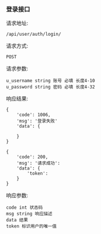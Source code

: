 ### 登录接口

请求地址:

    /api/user/auth/login/
    
请求方式:

    POST
    
请求参数:

    u_username string 账号 必填 长度4-10
    u_password string 密码 必填 长度4-32
    
响应结果:
    
    {
        'code': 1006,
        'msg': '登录失败'
        'data': {
        
        }
    }
    
    {
        'code': 200,
        'msg': '请求成功':
        'data': {
            'token': 
        }
    }
    
响应参数:

    code int 状态码
    msg string 响应描述
    data 结果 
    token 标识用户的唯一值
    
